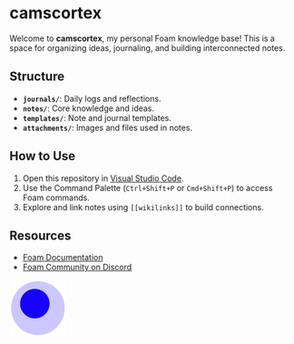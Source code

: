 # camscortex

Welcome to **camscortex**, my personal Foam knowledge base! This is a space for organizing ideas, journaling, and building interconnected notes.

## Structure

- **`journals/`**: Daily logs and reflections.
- **`notes/`**: Core knowledge and ideas.
- **`templates/`**: Note and journal templates.
- **`attachments/`**: Images and files used in notes.

## How to Use

1. Open this repository in [Visual Studio Code](https://code.visualstudio.com/).
2. Use the Command Palette (`Ctrl+Shift+P` or `Cmd+Shift+P`) to access Foam commands.
3. Explore and link notes using `[[wikilinks]]` to build connections.

## Resources

- [Foam Documentation](https://foambubble.github.io/foam)
- [Foam Community on Discord](https://foambubble.github.io/join-discord/g)

<img src="attachments/foam-icon.png" width=100>
